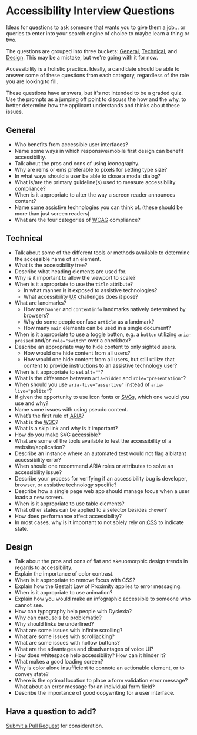 # Accessibility Interview Questions  

Ideas for questions to ask someone that wants you to give them a job… or queries to enter into your search engine of choice to maybe learn a thing or two.  

The questions are grouped into three buckets: [General](#general), [Technical](#technical), and [Design](#design). This may be a mistake, but we're going with it for now. 

Accessibility is a holistic practice. Ideally, a candidate should be able to answer some of these questions from each category, regardless of the role you are looking to fill.

These questions have answers, but it's not intended to be a graded quiz. Use the prompts as a jumping off point to discuss the how and the why, to better determine how the applicant understands and thinks about these issues.


## General
- Who benefits from accessible user interfaces?
- Name some ways in which responsive/mobile first design can benefit accessibility.
- Talk about the pros and cons of using iconography.
- Why are rems or ems preferable to pixels for setting type size?
- In what ways should a user be able to close a modal dialog?
- What is/are the primary guideline(s) used to measure accessibility compliance?
- When is it appropriate to alter the way a screen reader announces content?
- Name some assistive technologies you can think of. (these should be more than just screen readers)
- What are the four categories of <abbr title="Web Content Accessibility Guidelines">WCAG</abbr> compliance?


## Technical
- Talk about some of the different tools or methods available to determine the accessible name of an element.  
- What is the accessibility tree?
- Describe what heading elements are used for.
- Why is it important to allow the viewport to scale?
- When is it appropriate to use the `title` attribute?
    + In what manner is it exposed to assistive technologies?
    + What accessibility <abbr title="User Experience">UX</abbr> challenges does it pose?
- What are landmarks?
    + How are `banner` and `contentinfo` landmarks natively determined by browsers?
    + Why do some people confuse `article` as a landmark?
    + How many `main` elements can be used in a single document?
- When is it appropriate to use a toggle button, e.g. a `button` utilizing `aria-pressed` and/or `role="switch"` over a checkbox?
- Describe an appropriate way to hide content to only sighted users.
    + How would one hide content from all users?
    + How would one hide content from all users, but still utilize that content to provide instructions to an assistive technology user?
- When is it appropriate to set `alt=""`?
- What is the difference between `aria-hidden` and `role="presentation"`?
- When should you use `aria-live="assertive"` instead of `aria-live="polite"`?
- If given the opportunity to use icon fonts or <abbr title="Scalable Vector Graphics">SVGs</abbr>, which one would you use and why?
- Name some issues with using pseudo content.
- What’s the first rule of <abbr title="Accessible Rich Internet Applications">ARIA</abbr>?
- What is the <abbr title="World Wide Web Consortium">W3C</abbr>?
- What is a skip link and why is it important?
- How do you make <abbr>SVG</abbr> accessible?
- What are some of the tools available to test the accessibility of a website/application?
- Describe an instance where an automated test would not flag a blatant accessibility error?
- When should one recommend <abbr>ARIA</abbr> roles or attributes to solve an accessibility issue?
- Describe your process for verifying if an accessibility bug is developer, browser, or assistive technology specific?
- Describe how a single page web app should manage focus when a user loads a new screen.
- When is it appropriate to use table elements? 
- What other states can be applied to a selector besides `:hover`?
- How does performance affect accessibility?
- In most cases, why is it important to not solely rely on <abbr title="Cascading Style Sheets">CSS</abbr> to indicate state.


## Design
- Talk about the pros and cons of flat and skeuomorphic design trends in regards to accessibility.
- Explain the importance of color contrast.
- When is it appropriate to remove focus with <abbr>CSS</abbr>?
- Explain how the Gestalt Law of Proximity applies to error messaging.
- When is it appropriate to use animation?
- Explain how you would make an infographic accessible to someone who cannot see.
- How can typography help people with Dyslexia?
- Why can carousels be problematic?
- Why should links be underlined?
- What are some issues with infinite scrolling?
- What are some issues with scrolljacking?
- What are some issues with hollow buttons?
- What are the advantages and disadvantages of voice <abbr>UI</abbr>?
- How does whitespace help accessibility? How can it hinder it?
- What makes a good loading screen?
- Why is color alone insufficient to connote an actionable element, or to convey state?
- Where is the optimal location to place a form validation error message? What about an error message for an individual form field?
- Describe the importance of good copywriting for a user interface.

## Have a question to add?
[Submit a Pull Request](https://github.com/scottaohara/accessibility_interview_questions/pulls) for consideration.

